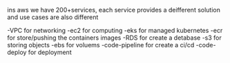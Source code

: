 ins aws we have 200+services, each service provides a deifferent solution and use cases are also different

-VPC for networking
-ec2 for computing
-eks for managed kubernetes
-ecr for store/pushing the containers images
-RDS for create a detabase
-s3 for storing objects
-ebs for voluems
-code-pipeline for create a ci/cd
-code-deploy for deployment
